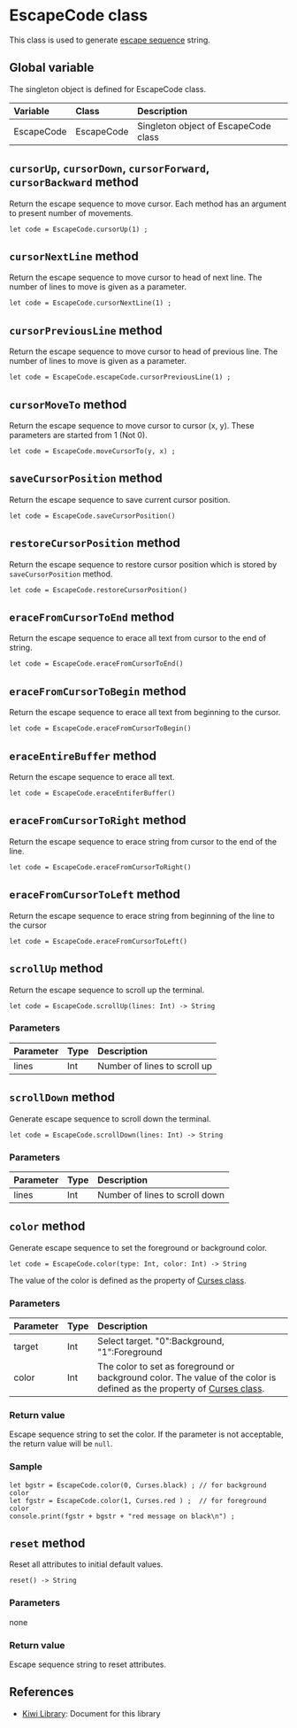 # EscapeCode class
This class is used to generate [escape sequence](https://www.xfree86.org/current/ctlseqs.html) string. 


## Global variable
The singleton object is defined for EscapeCode class.

|Variable   |Class      | Description                           |
|:---       |:---       |:---                                   |
|EscapeCode |EscapeCode |Singleton object of EscapeCode class   |

## `cursorUp`, `cursorDown`, `cursorForward`, `cursorBackward` method
Return the escape sequence to move cursor. Each method has an argument to present number of movements.
`````
let code = EscapeCode.cursorUp(1) ;
`````

## `cursorNextLine` method
Return the escape sequence to move cursor to head of next line.
The number of lines to move is given as a parameter.
````
let code = EscapeCode.cursorNextLine(1) ;
````

## `cursorPreviousLine` method
Return the escape sequence to move cursor to head of previous line.
The number of lines to move is given as a parameter.
````
let code = EscapeCode.escapeCode.cursorPreviousLine(1) ;
````

## `cursorMoveTo` method
Return the escape sequence to move cursor to cursor (x, y). These parameters are started from 1 (Not 0).
````
let code = EscapeCode.moveCursorTo(y, x) ;
````

## `saveCursorPosition` method
Return the escape sequence to save current cursor position.
````
let code = EscapeCode.saveCursorPosition()
````

## `restoreCursorPosition` method
Return the escape sequence to restore cursor position which is stored by `saveCursorPosition` method.
````
let code = EscapeCode.restoreCursorPosition()
````

## `eraceFromCursorToEnd` method
Return the escape sequence to erace all text from cursor to the end of string.
````
let code = EscapeCode.eraceFromCursorToEnd()
````

## `eraceFromCursorToBegin` method
Return the escape sequence to erace all text from beginning to the cursor.
````
let code = EscapeCode.eraceFromCursorToBegin()
````

## `eraceEntireBuffer` method
Return the escape sequence to erace all text.
````
let code = EscapeCode.eraceEntiferBuffer()
````

## `eraceFromCursorToRight` method
Return the escape sequence to erace string from cursor to the end of the line.
````
let code = EscapeCode.eraceFromCursorToRight()
````

## `eraceFromCursorToLeft` method
Return the escape sequence to erace string from beginning of the line to the cursor
````
let code = EscapeCode.eraceFromCursorToLeft()
````

## `scrollUp` method
Return the escape sequence to scroll up the terminal.
````
let code = EscapeCode.scrollUp(lines: Int) -> String
````

### Parameters
|Parameter    |Type     |Description                    |
|:---         |:---     |:---                           |
|lines        |Int      |Number of lines to scroll up   |


## `scrollDown` method
Generate escape sequence to scroll down the terminal.
````
let code = EscapeCode.scrollDown(lines: Int) -> String
````

### Parameters
|Parameter    |Type     |Description                    |
|:---         |:---     |:---                           |
|lines        |Int      |Number of lines to scroll down |


## `color` method
Generate escape sequence to set the foreground or background color.
````
let code = EscapeCode.color(type: Int, color: Int) -> String
````
The value of the color is defined as the property of [Curses class](https://github.com/steelwheels/KiwiScript/blob/master/KiwiLibrary/Document/Class/Curses.md).

### Parameters
|Parameter    |Type   |Description                    |
|:---         |:---   |:---                           |
|target       |Int    |Select target. "0":Background, "1":Foreground |
|color        |Int    |The color to set as foreground or background color. The value of the color is defined as the property of [Curses class](https://github.com/steelwheels/KiwiScript/blob/master/KiwiLibrary/Document/Class/Curses.md).|

### Return value
Escape sequence string to set the color.
If the parameter is not acceptable, the return value will be `null`.

### Sample
````
let bgstr = EscapeCode.color(0, Curses.black) ; // for background color
let fgstr = EscapeCode.color(1, Curses.red ) ;  // for foreground color
console.print(fgstr + bgstr + "red message on black\n") ;
````

## `reset` method
Reset all attributes to initial default values.
````
reset() -> String
````

### Parameters
none

### Return value
Escape sequence string to reset attributes.

## References
* [Kiwi Library](https://github.com/steelwheels/KiwiScript/blob/master/KiwiLibrary/Document/Library.md): Document for this library

